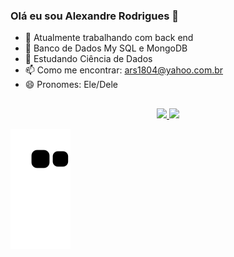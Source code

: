 ### Olá eu sou Alexandre Rodrigues 👋


- 🔭 Atualmente trabalhando com back end
- 🎲 Banco de Dados My SQL e MongoDB
- 🌱 Estudando Ciência de Dados
- 📫 Como me encontrar: ars1804@yahoo.com.br
- 😄 Pronomes: Ele/Dele

## 
<div align="center">
  <a href="https://github.com/Arsantos1804">
  <img height="150em" src="https://github-readme-stats.vercel.app/api?username=Arsantos1804&show_icons=true&theme=dark&include_all_commits=true&count_private=true"/>
  <img height="150em" src="https://github-readme-stats.vercel.app/api/top-langs/?username=Arsantos1804&layout=compact&langs_count=7&theme=dark"/>
</div>
  
  <div>
    
 ![Snake animation](https://github.com/Arsantos1804/Arsantos1804/blob/output/github-contribution-grid-snake.svg)
    
  </div>
